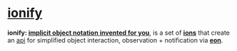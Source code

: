 # [ionify](http://ionify.net)

**ionify: [implicit object notation invented for you](https://github.com/ionify/about/blob/public/README.md)**,
  is a set of [**ions**](https://github.com/ionify/about/ion%2Beon.md#ion) that create
  an [api](https://en.wikipedia.org/wiki/Application_programming_interface)
  for simplified object interaction, observation + notification via
  [**eon**](https://github.com/ionify/about/ion%2Beon.md#eon).
